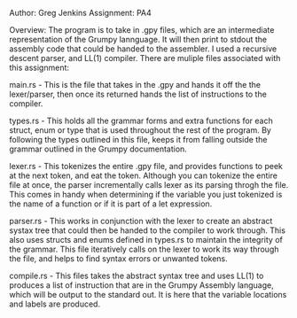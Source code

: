 Author: Greg Jenkins
Assignment: PA4

Overview:
	The program is to take in .gpy files, which are an intermediate representation of the Grumpy lannguage. It
will then print to stdout the assembly code that could be handed to the assembler. I used a recursive descent parser,
and LL(1) compiler. There are muliple files associated with this assignment:

main.rs - This is the file that takes in the .gpy and hands it off the the lexer/parser, then once its returned hands 
	the list of instructions to the compiler.

types.rs - This holds all the grammar forms and extra functions for each struct, enum or type that is used throughout 
	 the rest of the program. By following the types outlined in this file, keeps it from falling outside the grammar
	outlined in the Grumpy documentation.

lexer.rs - This tokenizes the entire .gpy file, and provides functions to peek at the next token, and eat the token.
	Although you can tokenize the entire file at once, the parser incrementally calls lexer as its parsing throgh
	the file. This comes in handy when determining if the variable you just tokenized is the name of a function
	or if it is part of a let expression. 

parser.rs - This works in conjunction with the lexer to create an abstract systax tree that could then be handed to the 
	compiler to work through. This also uses structs and enums defined in types.rs to maintain the integrity of the
	grammar. This file iteratively calls on the lexer to work its way through the file, and helps to find syntax 
	errors or unwanted tokens.

compile.rs - This files takes the abstract syntax tree and uses LL(1) to produces a list of instruction that are in 
	the Grumpy Assembly language, which will be output to the standard out. It is here that the variable locations 
	and labels are produced. 
